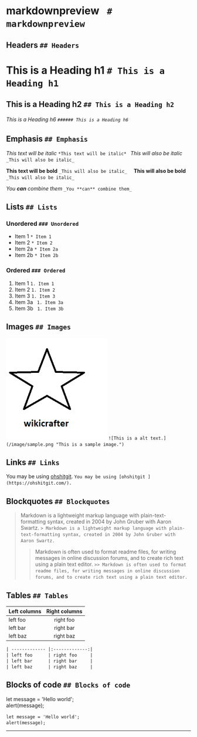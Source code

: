 # markdownpreview ``` # markdownpreview```

## Headers ```## Headers ```

# This is a Heading h1 ```# This is a Heading h1``` 
## This is a Heading h2 ```## This is a Heading h2 ```

###### This is a Heading h6 ```###### This is a Heading h6 ```


## Emphasis ```## Emphasis ```


  *This text will be italic*    ```*This text will be italic* ```
_This will also be italic_   ```_This will also be italic_  ```

**This text will be bold**  ```_This will also be italic_  ```
__This will also be bold__ ``` _This will also be italic_ ```

_You **can** combine them_ ```_You **can** combine them_ ```

## Lists ```## Lists  ```

### Unordered ```### Unordered  ```

* Item 1 ```* Item 1 ```
* Item 2 ```* Item 2 ```
* Item 2a ```* Item 2a ```
* Item 2b ```* Item 2b ```

### Ordered ```### Ordered ```

1. Item 1 ```1. Item 1 ```
1. Item 2 ```1. Item 2 ```
1. Item 3 ```1. Item 3 ```
  1. Item 3a ``` 1. Item 3a```
  1. Item 3b ``` 1. Item 3b```

## Images ```## Images ```

![This is a alt text.](/image/sample.png "This is a sample image.") ```![This is a alt text.](/image/sample.png "This is a sample image.") ```

## Links ```## Links ```

You may be using [ohshitgit](https://ohshitgit.com/). ```You may be using [ohshitgit ](https://ohshitgit.com/). ```

## Blockquotes ```## Blockquotes ```

> Markdown is a lightweight markup language with plain-text-formatting syntax, created in 2004 by John Gruber with Aaron Swartz. ```> Markdown is a lightweight markup language with plain-text-formatting syntax, created in 2004 by John Gruber with Aaron Swartz. ```
>
>> Markdown is often used to format readme files, for writing messages in online discussion forums, and to create rich text using a plain text editor. ```>> Markdown is often used to format readme files, for writing messages in online discussion forums, and to create rich text using a plain text editor. ```

## Tables        ```## Tables ```

| Left columns  | Right columns | 
| ------------- |:-------------:|
| left foo      | right foo     |
| left bar      | right bar     |
| left baz      | right baz     |
                                   
```| Left columns  | Right columns |  
| ------------- |:-------------:|
| left foo      | right foo     |
| left bar      | right bar     |
| left baz      | right baz     |
```                                  

## Blocks of code ```## Blocks of code ```

let message = 'Hello world'; <br>
alert(message);

```
let message = 'Hello world';
alert(message);
```

<hr>

